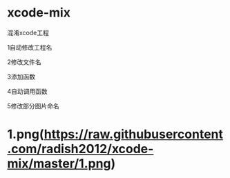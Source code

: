 # xcode-mix
混淆xcode工程

1自动修改工程名

2修改文件名

3添加函数

4自动调用函数

5修改部分图片命名

# 1.png(https://raw.githubusercontent.com/radish2012/xcode-mix/master/1.png)
